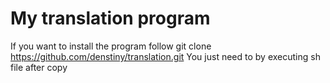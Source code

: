 # My translation program

If you want to install the program follow
git clone https://github.com/denstiny/translation.git
You just need to by executing sh file after copy
